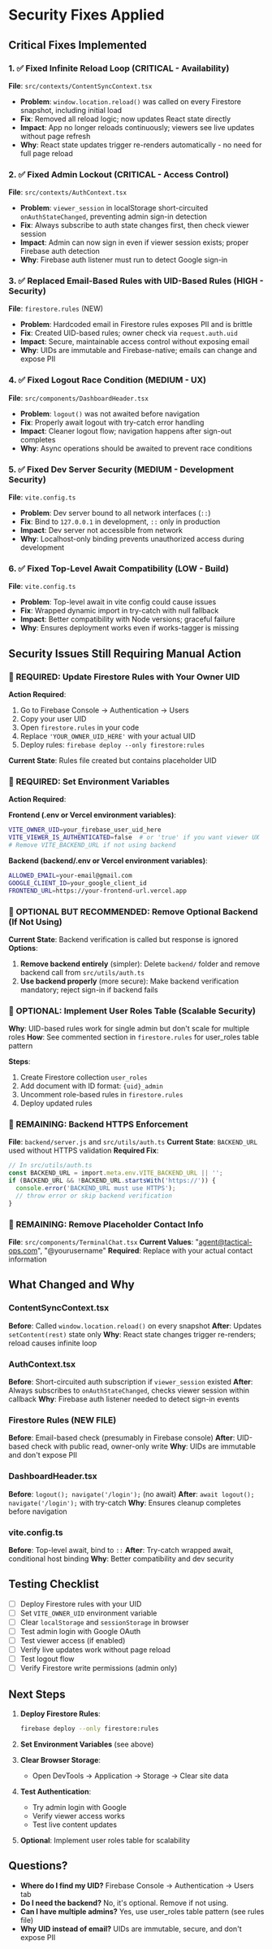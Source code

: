 # Security Fixes Applied

## Critical Fixes Implemented

### 1. ✅ Fixed Infinite Reload Loop (CRITICAL - Availability)
**File**: `src/contexts/ContentSyncContext.tsx`
- **Problem**: `window.location.reload()` was called on every Firestore snapshot, including initial load
- **Fix**: Removed all reload logic; now updates React state directly
- **Impact**: App no longer reloads continuously; viewers see live updates without page refresh
- **Why**: React state updates trigger re-renders automatically - no need for full page reload

### 2. ✅ Fixed Admin Lockout (CRITICAL - Access Control)
**File**: `src/contexts/AuthContext.tsx`
- **Problem**: `viewer_session` in localStorage short-circuited `onAuthStateChanged`, preventing admin sign-in detection
- **Fix**: Always subscribe to auth state changes first, then check viewer session
- **Impact**: Admin can now sign in even if viewer session exists; proper Firebase auth detection
- **Why**: Firebase auth listener must run to detect Google sign-in

### 3. ✅ Replaced Email-Based Rules with UID-Based Rules (HIGH - Security)
**File**: `firestore.rules` (NEW)
- **Problem**: Hardcoded email in Firestore rules exposes PII and is brittle
- **Fix**: Created UID-based rules; owner check via `request.auth.uid`
- **Impact**: Secure, maintainable access control without exposing email
- **Why**: UIDs are immutable and Firebase-native; emails can change and expose PII

### 4. ✅ Fixed Logout Race Condition (MEDIUM - UX)
**File**: `src/components/DashboardHeader.tsx`
- **Problem**: `logout()` was not awaited before navigation
- **Fix**: Properly await logout with try-catch error handling
- **Impact**: Cleaner logout flow; navigation happens after sign-out completes
- **Why**: Async operations should be awaited to prevent race conditions

### 5. ✅ Fixed Dev Server Security (MEDIUM - Development Security)
**File**: `vite.config.ts`
- **Problem**: Dev server bound to all network interfaces (`::`) 
- **Fix**: Bind to `127.0.0.1` in development, `::` only in production
- **Impact**: Dev server not accessible from network
- **Why**: Localhost-only binding prevents unauthorized access during development

### 6. ✅ Fixed Top-Level Await Compatibility (LOW - Build)
**File**: `vite.config.ts`
- **Problem**: Top-level await in vite config could cause issues
- **Fix**: Wrapped dynamic import in try-catch with null fallback
- **Impact**: Better compatibility with Node versions; graceful failure
- **Why**: Ensures deployment works even if works-tagger is missing

## Security Issues Still Requiring Manual Action

### 🔧 REQUIRED: Update Firestore Rules with Your Owner UID
**Action Required**: 
1. Go to Firebase Console → Authentication → Users
2. Copy your user UID
3. Open `firestore.rules` in your code
4. Replace `'YOUR_OWNER_UID_HERE'` with your actual UID
5. Deploy rules: `firebase deploy --only firestore:rules`

**Current State**: Rules file created but contains placeholder UID

### 🔧 REQUIRED: Set Environment Variables
**Action Required**:

**Frontend (.env or Vercel environment variables)**:
```bash
VITE_OWNER_UID=your_firebase_user_uid_here
VITE_VIEWER_IS_AUTHENTICATED=false  # or 'true' if you want viewer UX
# Remove VITE_BACKEND_URL if not using backend
```

**Backend (backend/.env or Vercel environment variables)**:
```bash
ALLOWED_EMAIL=your-email@gmail.com
GOOGLE_CLIENT_ID=your_google_client_id
FRONTEND_URL=https://your-frontend-url.vercel.app
```

### 🔧 OPTIONAL BUT RECOMMENDED: Remove Optional Backend (If Not Using)
**Current State**: Backend verification is called but response is ignored
**Options**:
1. **Remove backend entirely** (simpler): Delete `backend/` folder and remove backend call from `src/utils/auth.ts`
2. **Use backend properly** (more secure): Make backend verification mandatory; reject sign-in if backend fails

### 🔧 OPTIONAL: Implement User Roles Table (Scalable Security)
**Why**: UID-based rules work for single admin but don't scale for multiple roles
**How**: See commented section in `firestore.rules` for user_roles table pattern

**Steps**:
1. Create Firestore collection `user_roles`
2. Add document with ID format: `{uid}_admin`
3. Uncomment role-based rules in `firestore.rules`
4. Deploy updated rules

### 🔧 REMAINING: Backend HTTPS Enforcement
**File**: `backend/server.js` and `src/utils/auth.ts`
**Current State**: `BACKEND_URL` used without HTTPS validation
**Required Fix**:
```typescript
// In src/utils/auth.ts
const BACKEND_URL = import.meta.env.VITE_BACKEND_URL || '';
if (BACKEND_URL && !BACKEND_URL.startsWith('https://')) {
  console.error('BACKEND_URL must use HTTPS');
  // throw error or skip backend verification
}
```

### 🔧 REMAINING: Remove Placeholder Contact Info
**File**: `src/components/TerminalChat.tsx`
**Current Values**: "agent@tactical-ops.com", "@yourusername"
**Required**: Replace with your actual contact information

## What Changed and Why

### ContentSyncContext.tsx
**Before**: Called `window.location.reload()` on every snapshot
**After**: Updates `setContent(rest)` state only
**Why**: React state changes trigger re-renders; reload causes infinite loop

### AuthContext.tsx
**Before**: Short-circuited auth subscription if `viewer_session` existed
**After**: Always subscribes to `onAuthStateChanged`, checks viewer session within callback
**Why**: Firebase auth listener needed to detect sign-in events

### Firestore Rules (NEW FILE)
**Before**: Email-based check (presumably in Firebase console)
**After**: UID-based check with public read, owner-only write
**Why**: UIDs are immutable and don't expose PII

### DashboardHeader.tsx
**Before**: `logout(); navigate('/login');` (no await)
**After**: `await logout(); navigate('/login');` with try-catch
**Why**: Ensures cleanup completes before navigation

### vite.config.ts
**Before**: Top-level await, bind to `::`
**After**: Try-catch wrapped await, conditional host binding
**Why**: Better compatibility and dev security

## Testing Checklist

- [ ] Deploy Firestore rules with your UID
- [ ] Set `VITE_OWNER_UID` environment variable
- [ ] Clear `localStorage` and `sessionStorage` in browser
- [ ] Test admin login with Google OAuth
- [ ] Test viewer access (if enabled)
- [ ] Verify live updates work without page reload
- [ ] Test logout flow
- [ ] Verify Firestore write permissions (admin only)

## Next Steps

1. **Deploy Firestore Rules**:
   ```bash
   firebase deploy --only firestore:rules
   ```

2. **Set Environment Variables** (see above)

3. **Clear Browser Storage**:
   - Open DevTools → Application → Storage → Clear site data

4. **Test Authentication**:
   - Try admin login with Google
   - Verify viewer access works
   - Test live content updates

5. **Optional**: Implement user roles table for scalability

## Questions?

- **Where do I find my UID?** Firebase Console → Authentication → Users tab
- **Do I need the backend?** No, it's optional. Remove if not using.
- **Can I have multiple admins?** Yes, use user_roles table pattern (see rules file)
- **Why UID instead of email?** UIDs are immutable, secure, and don't expose PII
